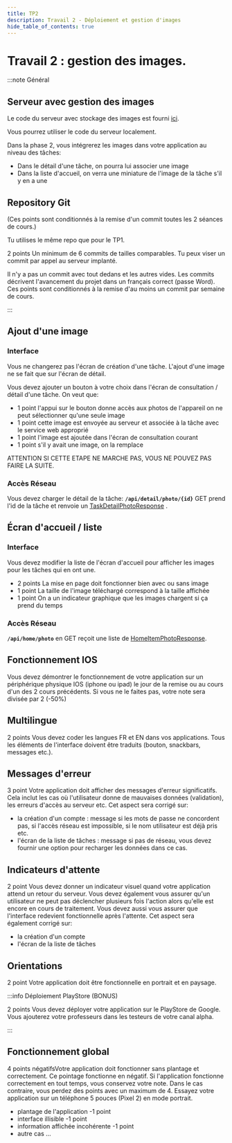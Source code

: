 ```yaml
---
title: TP2
description: Travail 2 - Déploiement et gestion d'images
hide_table_of_contents: true
---
```


# Travail 2 : gestion des images.

:::note Général

<Row>

<Column>

## Serveur avec gestion des images

Le code du serveur avec stockage des images est fourni [ici](https://github.com/departement-info-cem/KickMyB-Server/tree/main).

Vous pourrez utiliser le code du serveur localement.

</Column>

<Column>

Dans la phase 2, vous intégrerez les images dans votre application au niveau des tâches:

- Dans le détail d'une tâche, on pourra lui associer une image
- Dans la liste d'accueil, on verra une miniature de l'image de la tâche s'il y en a une

</Column>

<Column>

## Repository Git 

(Ces points sont conditionnés à la remise d'un commit toutes les 2 séances de cours.)

Tu utilises le même repo que pour le TP1.

&#8203;<Highlight color="tip">2 points</Highlight> Un minimum de 6 commits de tailles comparables. Tu peux viser un commit par appel au serveur implanté.

Il n'y a pas un commit avec tout dedans et les autres vides. Les commits décrivent l'avancement du projet dans un français correct (passe Word). Ces points sont conditionnés à la remise d'au moins un commit par semaine de cours.

</Column>

</Row>

:::

<Row>

<Column>

## Ajout d'une image

### Interface

Vous ne changerez pas l'écran de création d'une tâche. L'ajout d'une image ne se fait que sur l'écran de détail.

Vous devez ajouter un bouton à votre choix dans l'écran de consultation / détail d'une tâche. On veut que:

- &#8203;<Highlight color="tip">1 point</Highlight> l'appui sur le bouton donne accès aux photos de l'appareil
on ne peut sélectionner qu'une seule image
- &#8203;<Highlight color="tip">1 point</Highlight> cette image est envoyée au serveur et associée à la tâche avec le service web approprié
- &#8203;<Highlight color="tip">1 point</Highlight> l'image est ajoutée dans l'écran de consultation courant
- &#8203;<Highlight color="tip">1 point</Highlight> s'il y avait une image, on la remplace

ATTENTION SI CETTE ETAPE NE MARCHE PAS, VOUS NE POUVEZ PAS FAIRE LA SUITE.

### Accès Réseau

Vous devez charger le détail de la tâche: **`/api/detail/photo/{id}`** GET prend l'id de la tâche et renvoie un [TaskDetailPhotoResponse](https://github.com/departement-info-cem/KickMyB-Library/blob/main/src/main/java/org/kickmyb/transfer/TaskDetailPhotoResponse.java) .

</Column>

<Column>

## Écran d'accueil / liste

### Interface

Vous devez modifier la liste de l'écran d'accueil pour afficher les images pour les tâches qui en ont une.

- &#8203;<Highlight color="tip">2 points</Highlight> La mise en page doit fonctionner bien avec ou sans image
- &#8203;<Highlight color="tip">1 point</Highlight> La taille de l'image téléchargé correspond à la taille affichée
- &#8203;<Highlight color="tip">1 point</Highlight> On a un indicateur graphique que les images chargent si ça prend du temps

### Accès Réseau

**`/api/home/photo`** en GET reçoit une liste de [HomeItemPhotoResponse](https://github.com/departement-info-cem/KickMyB-Library/blob/main/src/main/java/org/kickmyb/transfer/HomeItemPhotoResponse.java).

</Column>

<Column>

## Fonctionnement IOS

Vous devez démontrer le fonctionnement de votre application sur un périphérique physique IOS (iphone ou ipad) le jour de la remise ou au cours d'un des 2 cours précédents. Si vous ne le faites pas, votre note sera divisée par 2 (-50%)

## Multilingue

&#8203;<Highlight color="tip">2 points</Highlight> Vous devez coder les langues FR et EN dans vos applications. Tous les éléments de l'interface doivent être traduits (bouton, snackbars, messages etc.).


## Messages d'erreur

&#8203;<Highlight color="tip">3 point</Highlight> Votre application doit afficher des messages d'erreur significatifs. Cela inclut les cas où l'utilisateur donne de mauvaises données (validation), les erreurs d'accès au serveur etc. Cet aspect sera corrigé sur:
- la création d'un compte : message si les mots de passe ne concordent pas, si l'accès réseau est impossible, si le nom utilisateur est déjà pris etc.
- l'écran de la liste de tâches : message si pas de réseau, vous devez fournir une option pour recharger les données dans ce cas.

## Indicateurs d'attente

&#8203;<Highlight color="tip">2 point</Highlight> Vous devez donner un indicateur visuel quand votre application attend un retour du serveur. Vous devez également vous assurer qu'un utilisateur ne peut pas déclencher plusieurs fois l'action alors qu'elle est encore en cours de traitement. Vous devez aussi vous assurer que l'interface redevient fonctionnelle après l'attente. Cet aspect sera également corrigé sur:
- la création d'un compte
- l'écran de la liste de tâches

## Orientations

&#8203;<Highlight color="tip">2 point</Highlight> Votre application doit être fonctionnelle en portrait et en paysage.

</Column>

</Row>

<Row>

<Column></Column>

<Column>

:::info Déploiement PlayStore (BONUS) 

&#8203;<Highlight color="tip">2 points</Highlight> Vous devez déployer votre application sur le PlayStore de Google. Vous ajouterez votre professeurs dans les testeurs de votre canal alpha.

:::

</Column>

<Column></Column>

</Row>

## Fonctionnement global

&#8203;<Highlight color="danger">4 points négatifs</Highlight>Votre application doit fonctionner sans plantage et correctement. Ce pointage fonctionne en négatif. Si l'application fonctionne correctement en tout temps, vous conservez votre note. Dans le cas contraire, vous perdez des points avec un maximum de 4. Essayez votre application sur un téléphone 5 pouces (Pixel 2) en mode portrait.

- plantage de l'application &#8203;<Highlight color="danger">-1 point</Highlight>
- interface illisible &#8203;<Highlight color="danger">-1 point</Highlight>
- information affichée incohérente &#8203;<Highlight color="danger">-1 point</Highlight>
- autre cas ...
